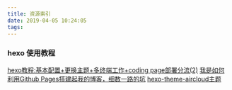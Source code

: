 ```yaml
---
title: 资源索引
date: 2019-04-05 10:24:05
tags:
---
```

### hexo 使用教程
[hexo教程:基本配置+更换主题+多终端工作+coding page部署分流(2)]([http://fangzh.top/2018/2018090715/](http://fangzh.top/2018/2018090715/)
)
 [我是如何利用Github Pages搭建起我的博客，细数一路的坑](https://www.cnblogs.com/jackyroc/p/7681938.html)
[hexo-theme-aircloud主题](https://github.com/aircloud/hexo-theme-aircloud)


